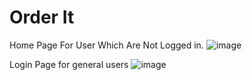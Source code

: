 # Order It

Home Page For User Which Are Not Logged in.
![image](https://user-images.githubusercontent.com/56120769/128632780-4346cc6e-423c-4a96-b2e2-a6ef4bdcd01f.png)

Login Page for general users
![image](https://user-images.githubusercontent.com/56120769/128632820-694ecb6f-b79d-48c3-8e10-15d8ac0a5ad5.png)

